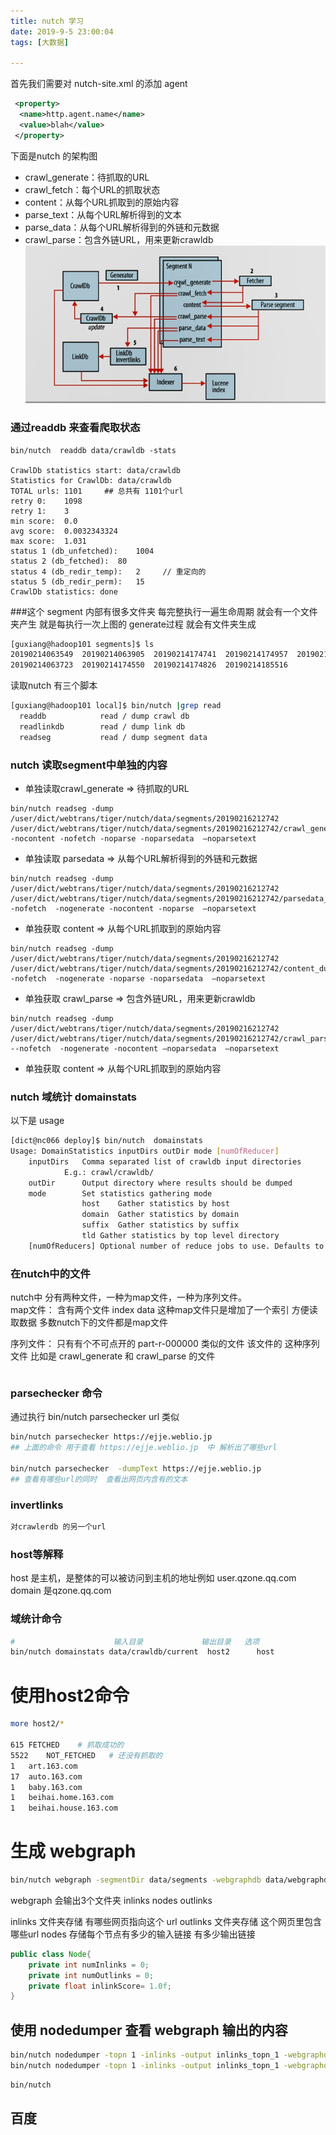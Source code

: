```yaml
---
title: nutch 学习
date: 2019-9-5 23:00:04
tags: [大数据]

---
```

首先我们需要对 nutch-site.xml 的添加 agent
```xml
 <property>
  <name>http.agent.name</name>
  <value>blah</value>
 </property>
```

下面是nutch 的架构图
- crawl_generate：待抓取的URL
- crawl_fetch：每个URL的抓取状态
- content：从每个URL抓取到的原始内容
- parse_text：从每个URL解析得到的文本
- parse_data：从每个URL解析得到的外链和元数据
- crawl_parse：包含外链URL，用来更新crawldb
![](https://raw.githubusercontent.com/GuXiangFly/imagerepo/master/20190215101330.png)


###  通过readdb 来查看爬取状态
```
bin/nutch  readdb data/crawldb -stats

CrawlDb statistics start: data/crawldb
Statistics for CrawlDb: data/crawldb
TOTAL urls:	1101     ## 总共有 1101个url
retry 0:	1098
retry 1:	3
min score:	0.0
avg score:	0.0032343324
max score:	1.031
status 1 (db_unfetched):	1004
status 2 (db_fetched):	80
status 4 (db_redir_temp):	2     // 重定向的
status 5 (db_redir_perm):	15
CrawlDb statistics: done
```

###这个 segment 内部有很多文件夹
每完整执行一遍生命周期 就会有一个文件夹产生  就是每执行一次上图的 generate过程 就会有文件夹生成
```bash
[guxiang@hadoop101 segments]$ ls 
20190214063549  20190214063905  20190214174741  20190214174957  20190214190934
20190214063723  20190214174550  20190214174826  20190214185516
```

读取nutch  有三个脚本
```bash
[guxiang@hadoop101 local]$ bin/nutch |grep read
  readdb            read / dump crawl db
  readlinkdb        read / dump link db
  readseg           read / dump segment data
```

### nutch 读取segment中单独的内容
- 单独读取crawl_generate  =>  待抓取的URL
```
bin/nutch readseg -dump /user/dict/webtrans/tiger/nutch/data/segments/20190216212742 /user/dict/webtrans/tiger/nutch/data/segments/20190216212742/crawl_generate_dump -nocontent -nofetch -noparse -noparsedata  –noparsetext
```

- 单独读取 parsedata  => 从每个URL解析得到的外链和元数据
```
bin/nutch readseg -dump /user/dict/webtrans/tiger/nutch/data/segments/20190216212742 /user/dict/webtrans/tiger/nutch/data/segments/20190216212742/parsedata_dump  -nofetch  -nogenerate -nocontent -noparse  –noparsetext
```

- 单独获取 content  => 从每个URL抓取到的原始内容
```
bin/nutch readseg -dump /user/dict/webtrans/tiger/nutch/data/segments/20190216212742 /user/dict/webtrans/tiger/nutch/data/segments/20190216212742/content_dump  -nofetch  -nogenerate -noparse -noparsedata  –noparsetext
```

- 单独获取 crawl_parse   => 包含外链URL，用来更新crawldb
``` 
bin/nutch readseg -dump /user/dict/webtrans/tiger/nutch/data/segments/20190216212742 /user/dict/webtrans/tiger/nutch/data/segments/20190216212742/crawl_parse_dump  --nofetch  -nogenerate -nocontent –noparsedata  –noparsetext
```

- 单独获取 content  => 从每个URL抓取到的原始内容
### nutch 域统计 domainstats

以下是 usage
```bash
[dict@nc066 deploy]$ bin/nutch  domainstats 
Usage: DomainStatistics inputDirs outDir mode [numOfReducer]
	inputDirs	Comma separated list of crawldb input directories
			E.g.: crawl/crawldb/
	outDir		Output directory where results should be dumped
	mode		Set statistics gathering mode
				host	Gather statistics by host
				domain	Gather statistics by domain
				suffix	Gather statistics by suffix
				tld	Gather statistics by top level directory
	[numOfReducers]	Optional number of reduce jobs to use. Defaults to 1.
```

### 在nutch中的文件
nutch中 分有两种文件，一种为map文件，一种为序列文件。  
map文件： 含有两个文件 index  data   这种map文件只是增加了一个索引 方便读取数据
   多数nutch下的文件都是map文件

序列文件： 只有有个不可点开的 part-r-000000 类似的文件 该文件的
这种序列文件  比如是 crawl_generate 和 crawl_parse 的文件

```

```

### parsechecker 命令
通过执行
bin/nutch parsechecker  url
类似
```bash
bin/nutch parsechecker https://ejje.weblio.jp
## 上面的命令 用于查看 https://ejje.weblio.jp  中 解析出了哪些url

bin/nutch parsechecker  -dumpText https://ejje.weblio.jp
## 查看有哪些url的同时  查看出网页内含有的文本
```

### invertlinks
```bash
对crawlerdb 的另一个url 
```

### host等解释
host 是主机，是整体的可以被访问到主机的地址例如  user.qzone.qq.com
domain 是qzone.qq.com
### 


### 域统计命令
```bash
#                      输入目录             输出目录   选项
bin/nutch domainstats data/crawldb/current  host2      host

```

# 使用host2命令 
```bash
more host2/*

615	FETCHED    # 抓取成功的
5522	NOT_FETCHED   # 还没有抓取的
1	art.163.com
17	auto.163.com
1	baby.163.com
1	beihai.home.163.com
1	beihai.house.163.com

```

#  生成 webgraph
```bash
bin/nutch webgraph -segmentDir data/segments -webgraphdb data/webgraphdb
```
webgraph 会输出3个文件夹
inlinks  nodes  outlinks

inlinks  文件夹存储 有哪些网页指向这个 url
outlinks  文件夹存储  这个网页里包含哪些url
nodes   存储每个节点有多少的输入链接 有多少输出链接
```java
public class Node{
    private int numInlinks = 0;
    private int numOutlinks = 0;
    private float inlinkScore= 1.0f;
}
```


##  使用 nodedumper 查看 webgraph 输出的内容
```bash
bin/nutch nodedumper -topn 1 -inlinks -output inlinks_topn_1 -webgraphdb data/webgraphdb
bin/nutch nodedumper -topn 1 -inlinks -output inlinks_topn_1 -webgraphdb data/webgraphdb
```

```bash
bin/nutch 
```
## 百度
